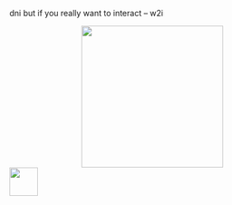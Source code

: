 dni but if you really want to interact – w2i
<div id="header" align="center">
  <img src="https://media4.giphy.com/media/WOaHDZVO708zsQiUQc/giphy.gif?cid=6c09b9527id08gxsv4lp66zy2ebt3d9w7ptskn239fjn4ygf&ep=v1_internal_gif_by_id&rid=giphy.gif&ct=s" width="250"/>
</div>
<div id="header" align="left">
  <img src="https://media4.giphy.com/media/j6qJfSy7i6rkqdsQjh/giphy.gif?cid=6c09b952nkrd1hog0dxogue0e6gfzqymkhwbh2tc9rc3fbab&ep=v1_internal_gif_by_id&rid=giphy.gif&ct=s" width="50"/>
</div>

